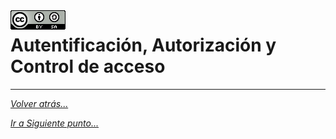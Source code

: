 <img src="../../imagenes/MI-LICENCIA88x31.png" style="float: left; margin-right: 10px;" />

# Autentificación, Autorización y Control de acceso
________________________________________
*[Volver atrás...](../CasosPracticos.md)*

*[Ir a Siguiente punto...](./seguridad.md)*